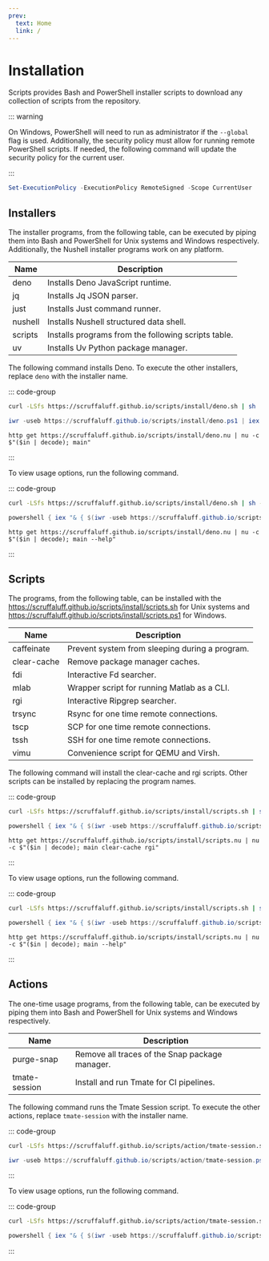 ```yaml
---
prev:
  text: Home
  link: /
---
```


# Installation

Scripts provides Bash and PowerShell installer scripts to download any
collection of scripts from the repository.

::: warning

On Windows, PowerShell will need to run as administrator if the `--global` flag
is used. Additionally, the security policy must allow for running remote
PowerShell scripts. If needed, the following command will update the security
policy for the current user.

:::

```powershell
Set-ExecutionPolicy -ExecutionPolicy RemoteSigned -Scope CurrentUser
```

## Installers

The installer programs, from the following table, can be executed by piping them
into Bash and PowerShell for Unix systems and Windows respectively.
Additionally, the Nushell installer programs work on any platform.

| Name    | Description                                         |
| ------- | --------------------------------------------------- |
| deno    | Installs Deno JavaScript runtime.                   |
| jq      | Installs Jq JSON parser.                            |
| just    | Installs Just command runner.                       |
| nushell | Installs Nushell structured data shell.             |
| scripts | Installs programs from the following scripts table. |
| uv      | Installs Uv Python package manager.                 |

The following command installs Deno. To execute the other installers, replace
`deno` with the installer name.

::: code-group

```sh [Bash]
curl -LSfs https://scruffaluff.github.io/scripts/install/deno.sh | sh
```

```powershell [PowerShell]
iwr -useb https://scruffaluff.github.io/scripts/install/deno.ps1 | iex
```

```nushell [Nushell]
http get https://scruffaluff.github.io/scripts/install/deno.nu | nu -c $"($in | decode); main"
```

:::

To view usage options, run the following command.

::: code-group

```sh [Bash]
curl -LSfs https://scruffaluff.github.io/scripts/install/deno.sh | sh -s -- --help
```

```powershell [PowerShell]
powershell { iex "& { $(iwr -useb https://scruffaluff.github.io/scripts/install/deno.ps1) } --help" }
```

```nushell [Nushell]
http get https://scruffaluff.github.io/scripts/install/deno.nu | nu -c $"($in | decode); main --help"
```

:::

## Scripts

The programs, from the following table, can be installed with the
https://scruffaluff.github.io/scripts/install/scripts.sh for Unix systems and
https://scruffaluff.github.io/scripts/install/scripts.ps1 for Windows.

| Name        | Description                                    |
| ----------- | ---------------------------------------------- |
| caffeinate  | Prevent system from sleeping during a program. |
| clear-cache | Remove package manager caches.                 |
| fdi         | Interactive Fd searcher.                       |
| mlab        | Wrapper script for running Matlab as a CLI.    |
| rgi         | Interactive Ripgrep searcher.                  |
| trsync      | Rsync for one time remote connections.         |
| tscp        | SCP for one time remote connections.           |
| tssh        | SSH for one time remote connections.           |
| vimu        | Convenience script for QEMU and Virsh.         |

The following command will install the clear-cache and rgi scripts. Other
scripts can be installed by replacing the program names.

::: code-group

```sh [Bash]
curl -LSfs https://scruffaluff.github.io/scripts/install/scripts.sh | sh -s -- clear-cache rgi
```

```powershell [PowerShell]
powershell { iex "& { $(iwr -useb https://scruffaluff.github.io/scripts/install/scripts.ps1) } clear-cache rgi" }
```

```nushell [Nushell]
http get https://scruffaluff.github.io/scripts/install/scripts.nu | nu -c $"($in | decode); main clear-cache rgi"
```

:::

To view usage options, run the following command.

::: code-group

```sh [Bash]
curl -LSfs https://scruffaluff.github.io/scripts/install/scripts.sh | sh -s -- --help
```

```powershell [PowerShell]
powershell { iex "& { $(iwr -useb https://scruffaluff.github.io/scripts/install/scripts.ps1) } --help" }
```

```nushell [Nushell]
http get https://scruffaluff.github.io/scripts/install/scripts.nu | nu -c $"($in | decode); main --help"
```

:::

## Actions

The one-time usage programs, from the following table, can be executed by piping
them into Bash and PowerShell for Unix systems and Windows respectively.

| Name          | Description                                    |
| ------------- | ---------------------------------------------- |
| purge-snap    | Remove all traces of the Snap package manager. |
| tmate-session | Install and run Tmate for CI pipelines.        |

The following command runs the Tmate Session script. To execute the other
actions, replace `tmate-session` with the installer name.

::: code-group

```sh [Bash]
curl -LSfs https://scruffaluff.github.io/scripts/action/tmate-session.sh | sh
```

```powershell [PowerShell]
iwr -useb https://scruffaluff.github.io/scripts/action/tmate-session.ps1 | iex
```

:::

To view usage options, run the following command.

::: code-group

```sh [Bash]
curl -LSfs https://scruffaluff.github.io/scripts/action/tmate-session.sh | sh -s -- --help
```

```powershell [PowerShell]
powershell { iex "& { $(iwr -useb https://scruffaluff.github.io/scripts/action/tmate-session.ps1) } --help" }
```

:::
